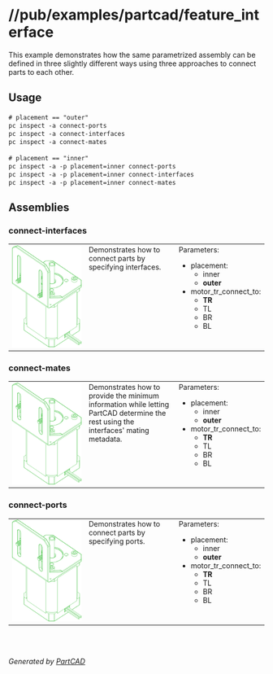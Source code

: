 # //pub/examples/partcad/feature_interface

This example demonstrates how the same parametrized assembly
can be defined in three slightly different ways
using three approaches to connect parts to each other.

## Usage
```shell
# placement == "outer"
pc inspect -a connect-ports
pc inspect -a connect-interfaces
pc inspect -a connect-mates

# placement == "inner"
pc inspect -a -p placement=inner connect-ports
pc inspect -a -p placement=inner connect-interfaces
pc inspect -a -p placement=inner connect-mates
```


## Assemblies

### connect-interfaces
<table><tr>
<td valign=top><a href="connect-interfaces.assy"><img src="././connect-interfaces.svg" style="width: auto; height: auto; max-width: 200px; max-height: 200px;"></a></td>
<td valign=top>Demonstrates how to connect parts by specifying interfaces.</td>
<td valign=top>Parameters:<br/><ul>
<li>placement: <ul>
<li>inner</li><li><b>outer</b></li>
</ul>
</li>
<li>motor_tr_connect_to: <ul>
<li><b>TR</b></li>
<li>TL</li><li>BR</li><li>BL</li></ul>
</li>
</ul>
</td>
</tr></table>

### connect-mates
<table><tr>
<td valign=top><a href="connect-mates.assy"><img src="././connect-mates.svg" style="width: auto; height: auto; max-width: 200px; max-height: 200px;"></a></td>
<td valign=top>Demonstrates how to provide the minimum information while letting PartCAD
determine the rest using the interfaces' mating metadata.
</td>
<td valign=top>Parameters:<br/><ul>
<li>placement: <ul>
<li>inner</li><li><b>outer</b></li>
</ul>
</li>
<li>motor_tr_connect_to: <ul>
<li><b>TR</b></li>
<li>TL</li><li>BR</li><li>BL</li></ul>
</li>
</ul>
</td>
</tr></table>

### connect-ports
<table><tr>
<td valign=top><a href="connect-ports.assy"><img src="././connect-ports.svg" style="width: auto; height: auto; max-width: 200px; max-height: 200px;"></a></td>
<td valign=top>Demonstrates how to connect parts by specifying ports.</td>
<td valign=top>Parameters:<br/><ul>
<li>placement: <ul>
<li>inner</li><li><b>outer</b></li>
</ul>
</li>
<li>motor_tr_connect_to: <ul>
<li><b>TR</b></li>
<li>TL</li><li>BR</li><li>BL</li></ul>
</li>
</ul>
</td>
</tr></table>

<br/><br/>

*Generated by [PartCAD](https://partcad.org/)*
